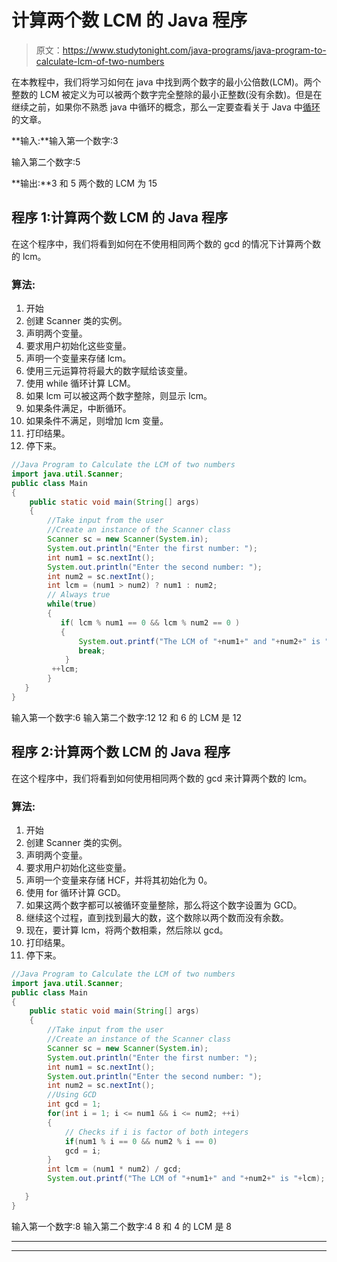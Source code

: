 # 计算两个数 LCM 的 Java 程序

> 原文：<https://www.studytonight.com/java-programs/java-program-to-calculate-lcm-of-two-numbers>

在本教程中，我们将学习如何在 java 中找到两个数字的最小公倍数(LCM)。两个整数的 LCM 被定义为可以被两个数字完全整除的最小正整数(没有余数)。但是在继续之前，如果你不熟悉 java 中循环的概念，那么一定要查看关于 Java 中[循环](https://www.studytonight.com/java/loops-in-java.php)的文章。

**输入:**输入第一个数字:3

输入第二个数字:5

**输出:**3 和 5 两个数的 LCM 为 15

## 程序 1:计算两个数 LCM 的 Java 程序

在这个程序中，我们将看到如何在不使用相同两个数的 gcd 的情况下计算两个数的 lcm。

### 算法:

1.  开始
2.  创建 Scanner 类的实例。
3.  声明两个变量。
4.  要求用户初始化这些变量。
5.  声明一个变量来存储 lcm。
6.  使用三元运算符将最大的数字赋给该变量。
7.  使用 while 循环计算 LCM。
8.  如果 lcm 可以被这两个数字整除，则显示 lcm。
9.  如果条件满足，中断循环。
10.  如果条件不满足，则增加 lcm 变量。
11.  打印结果。
12.  停下来。

```java
//Java Program to Calculate the LCM of two numbers
import java.util.Scanner;  
public class Main   
{  
    public static void main(String[] args)    
    {
        //Take input from the user
        //Create an instance of the Scanner class
        Scanner sc = new Scanner(System.in); 
        System.out.println("Enter the first number: ");  
        int num1 = sc.nextInt();  
        System.out.println("Enter the second number: ");  
        int num2 = sc.nextInt();  
        int lcm = (num1 > num2) ? num1 : num2;
        // Always true
        while(true) 
        {
           if( lcm % num1 == 0 && lcm % num2 == 0 ) 
           {
               System.out.printf("The LCM of "+num1+" and "+num2+" is "+lcm);
               break;
            }
         ++lcm;
        }
   }  
} 
```

输入第一个数字:6
输入第二个数字:12
12 和 6 的 LCM 是 12

## 程序 2:计算两个数 LCM 的 Java 程序

在这个程序中，我们将看到如何使用相同两个数的 gcd 来计算两个数的 lcm。

### 算法:

1.  开始
2.  创建 Scanner 类的实例。
3.  声明两个变量。
4.  要求用户初始化这些变量。
5.  声明一个变量来存储 HCF，并将其初始化为 0。
6.  使用 for 循环计算 GCD。
7.  如果这两个数字都可以被循环变量整除，那么将这个数字设置为 GCD。
8.  继续这个过程，直到找到最大的数，这个数除以两个数而没有余数。
9.  现在，要计算 lcm，将两个数相乘，然后除以 gcd。
10.  打印结果。
11.  停下来。

```java
//Java Program to Calculate the LCM of two numbers
import java.util.Scanner;  
public class Main   
{  
    public static void main(String[] args)    
    {
        //Take input from the user
        //Create an instance of the Scanner class
        Scanner sc = new Scanner(System.in); 
        System.out.println("Enter the first number: ");  
        int num1 = sc.nextInt();  
        System.out.println("Enter the second number: ");  
        int num2 = sc.nextInt();  
        //Using GCD
        int gcd = 1;
        for(int i = 1; i <= num1 && i <= num2; ++i) 
        {
            // Checks if i is factor of both integers
            if(num1 % i == 0 && num2 % i == 0)
            gcd = i;
        }
        int lcm = (num1 * num2) / gcd;
        System.out.printf("The LCM of "+num1+" and "+num2+" is "+lcm);

   }  
} 
```

输入第一个数字:8
输入第二个数字:4
8 和 4 的 LCM 是 8

* * *

* * *